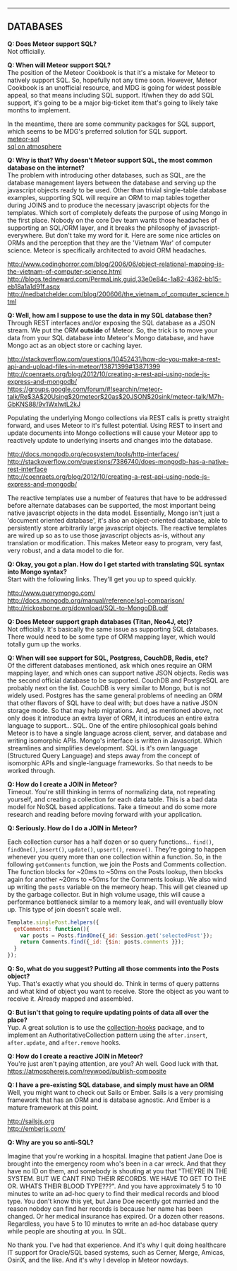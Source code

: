------------------------------------------------------------------
## DATABASES

**Q: Does Meteor support SQL?**  
Not officially.  

**Q: When will Meteor support SQL?**  
The position of the Meteor Cookbook is that it's a mistake for Meteor to natively support SQL.  So, hopefully not any time soon.  However, Meteor Cookbook is an unofficial resource, and MDG is going for widest possible appeal, so that means including SQL support.  If/when they do add SQL support, it's going to be a major big-ticket item that's going to likely take months to implement.  

In the meantime, there are some community packages for SQL support, which seems to be MDG's preferred solution for SQL support.  
[meteor-sql](https://github.com/numtel/meteor-mysql)  
[sql on atmosphere](https://atmospherejs.com/?q=sql)  

**Q: Why is that?  Why doesn't Meteor support SQL, the most common database on the internet?**  
The problem with introducing other databases, such as SQL, are the database management layers between the database and serving up the javascript objects ready to be used. Other than trivial single-table database examples, supporting SQL will require an ORM to map tables together during JOINS and to produce the necessary javascript objects for the templates. Which sort of completely defeats the purpose of using Mongo in the first place. Nobody on the core Dev team wants those headaches of supporting an SQL/ORM layer, and it breaks the philosophy of javascript-everywhere.  But don't take my word for it. Here are some nice articles on ORMs and the perception that they are the 'Vietnam War' of computer science. Meteor is specifically architected to avoid ORM headaches.

http://www.codinghorror.com/blog/2006/06/object-relational-mapping-is-the-vietnam-of-computer-science.html  
http://blogs.tedneward.com/PermaLink,guid,33e0e84c-1a82-4362-bb15-eb18a1a1d91f.aspx  
http://nedbatchelder.com/blog/200606/the_vietnam_of_computer_science.html

**Q: Well, how am I suppose to use the data in my SQL database then?**  
Through REST interfaces and/or exposing the SQL database as a JSON stream.  We put the ORM __outside__ of Meteor.  So, the trick is to move your data from your SQL database into Meteor's Mongo database, and have Mongo act as an object store or caching layer.

http://stackoverflow.com/questions/10452431/how-do-you-make-a-rest-api-and-upload-files-in-meteor/13871399#13871399    
http://coenraets.org/blog/2012/10/creating-a-rest-api-using-node-js-express-and-mongodb/   
https://groups.google.com/forum/#!searchin/meteor-talk/Re$3A$20Using$20meteor$20as$20JSON$20sink/meteor-talk/M7h-GbKNS88/9v1WxlwtL2kJ  

Populating the underlying Mongo collections via REST calls is pretty straight forward, and uses Meteor to it's fullest potential.  Using REST to insert and update documents into Mongo collections will cause your Meteor app to reactively update to underlying inserts and changes into the database.  

http://docs.mongodb.org/ecosystem/tools/http-interfaces/  
http://stackoverflow.com/questions/7386740/does-mongodb-has-a-native-rest-interface  
http://coenraets.org/blog/2012/10/creating-a-rest-api-using-node-js-express-and-mongodb/  

The reactive templates use a number of features that have to be addressed before alternate databases can be supported, the most important being native javascript objects in the data model.  Essentially, Mongo isn't just a 'document oriented database', it's also an object-oriented database, able to persistently store arbitrarily large javascript objects.  The reactive templates are wired up so as to use those javascript objects as-is, without any translation or modification.  This makes Meteor easy to program, very fast, very robust, and a data model to die for.

**Q: Okay, you got a plan.  How do I get started with translating SQL syntax into Mongo syntax?**  
Start with the following links.  They'll get you up to speed quickly.

http://www.querymongo.com/  
http://docs.mongodb.org/manual/reference/sql-comparison/   
http://rickosborne.org/download/SQL-to-MongoDB.pdf  

**Q:  Does Meteor support graph databases (Titan, Neo4J, etc)?**  
Not officially.  It's basically the same issue as supporting SQL databases.  There would need to be some type of ORM mapping layer, which would totally gum up the works.

**Q:  When will see support for SQL, Postgress, CouchDB, Redis, etc?**  
Of the different databases mentioned, ask which ones require an ORM mapping layer, and which ones can support native JSON objects.  Redis was the second official database to be supported.  CouchDB and PostgreSQL are probably next on the list.  CouchDB is very similar to Mongo, but is not widely used.  Postgres has the same general problems of needing an ORM that other flavors of SQL have to deal with; but does have a native JSON storage mode.  So that may help migrations.   And, as mentioned above, not only does it introduce an extra layer of ORM, it introduces an entire extra language to support... SQL.  One of the entire philosophical goals behind Meteor is to have a single language across client, server, and database and writing isomorphic APIs.  Mongo's interface is written in Javascript.  Which streamlines and simplifies development.  SQL is it's own language (Structured Query Language) and steps away from the concept of isomorphic APIs and single-language frameworks.  So that needs to be worked through.


**Q:  How do I create a JOIN in Meteor?**  
Timeout.  You're still thinking in terms of normalizing data, not repeating yourself, and creating a collection for each data table.  This is a bad data model for NoSQL based applications.  Take a timeout and do some more research and reading before moving forward with your application.

**Q:  Seriously.  How do I do a JOIN in Meteor?**  

Each collection cursor has a half dozen or so query functions... ``find()``, ``findOne()``, ``insert()``, ``update()``, ``upsert()``, ``remove()``.   They're going to happen whenever you query more than one collection within a function.  So, in the following ``getComments`` function, we join the Posts and Comments collection.  The function blocks for ~20ms to ~50ms on the Posts lookup, then blocks again for another ~20ms to ~50ms for the Comments lookup.  We also wind up writing the ``posts`` variable on the memeory heap.  This will get cleaned up by the garbage collector.  But in high volume usage, this will cause a performance bottleneck similar to a memory leak, and will eventually blow up.  This type of join doesn't scale well.

````js
Template.singlePost.helpers({
  getComments: function(){
    var posts = Posts.findOne({_id: Session.get('selectedPost'});
    return Comments.find({_id: {$in: posts.comments }});
  }
});
````
**Q:  So, what do you suggest?  Putting all those comments into the Posts object?**   
Yup.  That's exactly what you should do.  Think in terms of query patterns and what kind of object you want to receive.  Store the object as you want to receive it.  Already mapped and assembled.  

**Q:  But isn't that going to require updating points of data all over the place?**   
Yup.  A great solution is to use the [collection-hooks](https://atmospherejs.com/matb33/collection-hooks) package, and to implement an AuthoritativeCollection pattern using the ``after.insert``, ``after.update``, and ``after.remove`` hooks.  

**Q:  How do I create a reactive JOIN in Meteor?**  
You're just aren't paying attention, are you?  Ah well.  Good luck with that.   
https://atmospherejs.com/reywood/publish-composite

**Q: I have a pre-existing SQL database, and simply must have an ORM**  
Well, you might want to check out Sails or Ember.  Sails is a very promising framework that has an ORM and is database agnostic.  And Ember is a mature framework at this point.  

http://sailsjs.org  
http://emberjs.com/

**Q: Why are you so anti-SQL?**  

Imagine that you're working in a hospital.  Imagine that patient Jane Doe is brought into the emergency room who's been in a car wreck.  And that they have no ID on them, and somebody is shouting at you that "THEYRE IN THE SYSTEM.  BUT WE CANT FIND THEIR RECORDS.  WE HAVE TO GET TO THE OR.  WHATS THEIR BLOOD TYPE???".  And you have approximately 5 to 10 minutes to write an ad-hoc query to find their medical records and blood type.  You don't know this yet, but Jane Doe recently got married and the reason nobdoy can find her records is because her name has been changed.  Or her medical insurance has expired.  Or a dozen other reasons.  Regardless, you have 5 to 10 minutes to write an ad-hoc database query while people are shouting at you.  In SQL.  

No thank you.  I've had that experience.  And it's why I quit doing healthcare IT support for Oracle/SQL based systems, such as Cerner, Merge, Amicas, OsiriX, and the like.  And it's why I develop in Meteor nowdays.  

